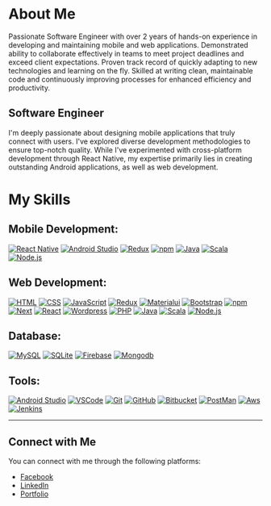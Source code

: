 # About Me

Passionate Software Engineer with over 2 years of hands-on experience in developing and maintaining mobile and web applications. Demonstrated ability to collaborate effectively in teams to meet project deadlines and exceed client expectations. Proven track record of quickly adapting to new technologies and learning on the fly. Skilled at writing clean, maintainable code and continuously improving processes for enhanced efficiency and productivity.

## Software Engineer

I'm deeply passionate about designing mobile applications that truly connect with users. I've explored diverse development methodologies to ensure top-notch quality. While I've experimented with cross-platform development through React Native, my expertise primarily lies in creating outstanding Android applications, as well as web development.



# My Skills

## Mobile Development:

[![React Native](https://skillicons.dev/icons?i=react)](https://skillicons.dev)
[![Android Studio](https://skillicons.dev/icons?i=androidstudio)](https://skillicons.dev)
[![Redux](https://skillicons.dev/icons?i=redux)](https://skillicons.dev)
[![npm](https://skillicons.dev/icons?i=npm)](https://skillicons.dev)
[![Java](https://skillicons.dev/icons?i=java)](https://skillicons.dev)
[![Scala](https://skillicons.dev/icons?i=scala)](https://skillicons.dev)
[![Node.js](https://skillicons.dev/icons?i=nodejs)](https://skillicons.dev)

## Web Development:

[![HTML](https://skillicons.dev/icons?i=html)](https://skillicons.dev)
[![CSS](https://skillicons.dev/icons?i=css)](https://skillicons.dev)
[![JavaScript](https://skillicons.dev/icons?i=js)](https://skillicons.dev)
[![Redux](https://skillicons.dev/icons?i=redux)](https://skillicons.dev)
[![Materialui](https://skillicons.dev/icons?i=materialui)](https://skillicons.dev)
[![Bootstrap](https://skillicons.dev/icons?i=bootstrap)](https://skillicons.dev)
[![npm](https://skillicons.dev/icons?i=npm)](https://skillicons.dev)
[![Next](https://skillicons.dev/icons?i=nextjs)](https://skillicons.dev)
[![React](https://skillicons.dev/icons?i=react)](https://skillicons.dev)
[![Wordpress](https://skillicons.dev/icons?i=wordpress)](https://skillicons.dev)
[![PHP](https://skillicons.dev/icons?i=php)](https://skillicons.dev)
[![Java](https://skillicons.dev/icons?i=java)](https://skillicons.dev)
[![Scala](https://skillicons.dev/icons?i=scala)](https://skillicons.dev)
[![Node.js](https://skillicons.dev/icons?i=nodejs)](https://skillicons.dev)


## Database:

[![MySQL](https://skillicons.dev/icons?i=mysql)](https://skillicons.dev)
[![SQLite](https://skillicons.dev/icons?i=sqlite)](https://skillicons.dev)
[![Firebase](https://skillicons.dev/icons?i=firebase)](https://skillicons.dev)
[![Mongodb](https://skillicons.dev/icons?i=mongodb)](https://skillicons.dev)

## Tools:

[![Android Studio](https://skillicons.dev/icons?i=androidstudio)](https://skillicons.dev)
[![VSCode](https://skillicons.dev/icons?i=vscode)](https://skillicons.dev)
[![Git](https://skillicons.dev/icons?i=git)](https://skillicons.dev)
[![GitHub](https://skillicons.dev/icons?i=github)](https://skillicons.dev)
[![Bitbucket](https://skillicons.dev/icons?i=bitbucket)](https://skillicons.dev)
[![PostMan](https://skillicons.dev/icons?i=postman)](https://skillicons.dev)
[![Aws](https://skillicons.dev/icons?i=aws)](https://skillicons.dev)
[![Jenkins](https://skillicons.dev/icons?i=jenkins)](https://skillicons.dev)

---

## Connect with Me

You can connect with me through the following platforms:

- [Facebook](https://www.facebook.com/cjcornel77/)
- [LinkedIn](https://www.linkedin.com/in/christian-jason-cornel-5126441b8/)
- [Portfolio](https://cornelchristian.github.io/)
